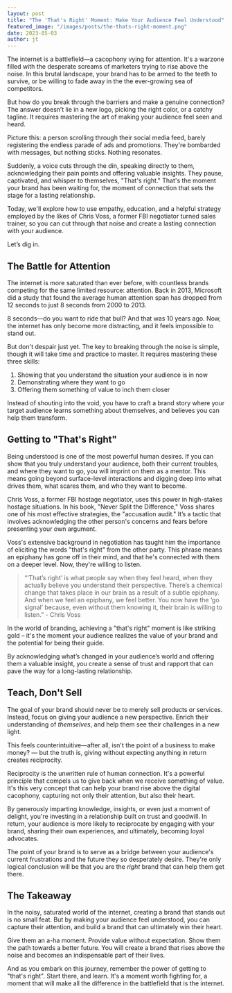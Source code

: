 ```yaml
---
layout: post
title: "The 'That's Right' Moment: Make Your Audience Feel Understood"
featured_image: "/images/posts/the-thats-right-moment.png"
date: 2023-05-03
author: jt
---
```


The internet is a battlefield—a cacophony vying for attention. It's a warzone filled with the desperate screams of marketers trying to rise above the noise. In this brutal landscape, your brand has to be armed to the teeth to survive, or be willing to fade away in the the ever-growing sea of competitors. 

But how do you break through the barriers and make a genuine connection? The answer doesn’t lie in a new logo, picking the right color, or a catchy tagline. It requires mastering the art of making your audience feel seen and heard.

Picture this: a person scrolling through their social media feed, barely registering the endless parade of ads and promotions. They're bombarded with messages, but nothing sticks. Nothing resonates. 

Suddenly, a voice cuts through the din, speaking directly to them, acknowledging their pain points and offering valuable insights. They pause, captivated, and whisper to themselves, "That's right." That's the moment your brand has been waiting for, the moment of connection that sets the stage for a lasting relationship.

Today, we'll explore how to use empathy, education, and a helpful strategy employed by the likes of Chris Voss, a former FBI negotiator turned sales trainer, so you can cut through that noise and create a lasting connection with your audience.

Let’s dig in.

## The Battle for Attention

The internet is more saturated than ever before, with countless brands competing for the same limited resource: attention. Back in 2013, Microsoft did a study that found the average human attention span has dropped from 12 seconds to just 8 seconds from 2000 to 2013. 

8 seconds—do you want to ride that bull? And that was 10 years ago.  Now, the internet has only become more distracting, and it feels impossible to stand out.

But don't despair just yet. The key to breaking through the noise is simple, though it will take time and practice to master. It requires mastering these three skills: 

1. Showing that you understand the situation your audience is in now
2. Demonstrating where they want to go
3. Offering them something of value to inch them closer

Instead of shouting into the void, you have to craft a brand story where your target audience learns something about themselves, and believes you can help them transform.

## Getting to "That's Right"

Being understood is one of the most powerful human desires. If you can show that you truly understand your audience, both their current troubles, and where they want to go, you will imprint on them as a mentor. This means going beyond surface-level interactions and digging deep into what drives them, what scares them, and who they want to become.

Chris Voss, a former FBI hostage negotiator, uses this power in high-stakes hostage situations. In his book, "Never Split the Difference," Voss shares one of his most effective strategies, the "accusation audit." It’s a tactic that involves acknowledging the other person's concerns and fears before presenting your own argument. 

Voss's extensive background in negotiation has taught him the importance of eliciting the words "that's right" from the other party. This phrase means an epiphany has gone off in their mind, and that he's connected with them on a deeper level. Now, they're willing to listen. 

> “‘That’s right’ is what people say when they feel heard, when they actually believe you understand their perspective. There’s a chemical change that takes place in our brain as a result of a subtle epiphany. And when we feel an epiphany, we feel better. You now have the ‘go signal’ because, even without them knowing it, their brain is willing to listen.” - Chris Voss

In the world of branding, achieving a "that's right" moment is like striking gold – it's the moment your audience realizes the value of your brand and the potential for being their guide.

By acknowledging what’s changed in your audience’s world and offering them a valuable insight, you create a sense of trust and rapport that can pave the way for a long-lasting relationship.

## Teach, Don't Sell

The goal of your brand should never be to merely sell products or services. Instead, focus on giving your audience a new perspective. Enrich their understanding of *themselves*, and help them see their challenges in a new light. 

This feels counterintuitive—after all, isn't the point of a business to make money? — but the truth is, giving without expecting anything in return creates reciprocity.

Reciprocity is the unwritten rule of human connection. It's a powerful principle that compels us to give back when we receive something of value. It's this very concept that can help your brand rise above the digital cacophony, capturing not only their attention, but also their heart.

By generously imparting knowledge, insights, or even just a moment of delight, you're investing in a relationship built on trust and goodwill. In return, your audience is more likely to reciprocate by engaging with your brand, sharing their own experiences, and ultimately, becoming loyal advocates.

The point of your brand is to serve as a bridge between your audience's current frustrations and the future they so desperately desire. They're only logical conclusion will be that you are the *right* brand that can help them get there.

## The Takeaway

In the noisy, saturated world of the internet, creating a brand that stands out is no small feat. But by making your audience feel understood, you can capture their attention, and build a brand that can ultimately win their heart.

Give them an a-ha moment. Provide value without expectation. Show them the path towards a better future. You will create a brand that rises above the noise and becomes an indispensable part of their lives.

And as you embark on this journey, remember the power of getting to "that's right". Start there, and learn. It's a moment worth fighting for, a moment that will make all the difference in the battlefield that is the internet.